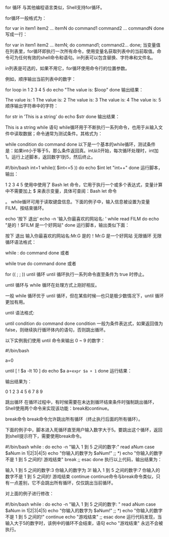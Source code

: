 for 循环
与其他编程语言类似，Shell支持for循环。

for循环一般格式为：

for var in item1 item2 ... itemN
do
    command1
    command2
    ...
    commandN
done
写成一行：

for var in item1 item2 ... itemN; do command1; command2… done;
当变量值在列表里，for循环即执行一次所有命令，使用变量名获取列表中的当前取值。命令可为任何有效的shell命令和语句。in列表可以包含替换、字符串和文件名。

in列表是可选的，如果不用它，for循环使用命令行的位置参数。

例如，顺序输出当前列表中的数字：

for loop in 1 2 3 4 5
do
    echo "The value is: $loop"
done
输出结果：

The value is: 1
The value is: 2
The value is: 3
The value is: 4
The value is: 5
顺序输出字符串中的字符：

for str in 'This is a string'
do
    echo $str
done
输出结果：

This is a string
while 语句
while循环用于不断执行一系列命令，也用于从输入文件中读取数据；命令通常为测试条件。其格式为：

while condition
do
    command
done
以下是一个基本的while循环，测试条件是：如果int小于等于5，那么条件返回真。int从0开始，每次循环处理时，int加1。运行上述脚本，返回数字1到5，然后终止。

#!/bin/bash
int=1
while(( $int<=5 ))
do
    echo $int
    let "int++"
done
运行脚本，输出：

1
2
3
4
5
使用中使用了 Bash let 命令，它用于执行一个或多个表达式，变量计算中不需要加上 $ 来表示变量，具体可查阅：Bash let 命令

。
while循环可用于读取键盘信息。下面的例子中，输入信息被设置为变量FILM，按<Ctrl-D>结束循环。

echo '按下 <CTRL-D> 退出'
echo -n '输入你最喜欢的网站名: '
while read FILM
do
    echo "是的！$FILM 是一个好网站"
done
运行脚本，输出类似下面：

按下 <CTRL-D> 退出
输入你最喜欢的网站名:Mr.G
是的！Mr.G 是一个好网站
无限循环
无限循环语法格式：

while :
do
    command
done
或者

while true
do
    command
done
或者

for (( ; ; ))
until 循环
until 循环执行一系列命令直至条件为 true 时停止。

until 循环与 while 循环在处理方式上刚好相反。

一般 while 循环优于 until 循环，但在某些时候—也只是极少数情况下，until 循环更加有用。

until 语法格式:

until condition
do
    command
done
condition 一般为条件表达式，如果返回值为 false，则继续执行循环体内的语句，否则跳出循环。

以下实例我们使用 until 命令来输出 0 ~ 9 的数字：

#!/bin/bash

a=0

until [ ! $a -lt 10 ]
do
   echo $a
   a=`expr $a + 1`
done
运行结果：

输出结果为：

0
1
2
3
4
5
6
7
8
9




跳出循环
在循环过程中，有时候需要在未达到循环结束条件时强制跳出循环，Shell使用两个命令来实现该功能：break和continue。

break命令
break命令允许跳出所有循环（终止执行后面的所有循环）。

下面的例子中，脚本进入死循环直至用户输入数字大于5。要跳出这个循环，返回到shell提示符下，需要使用break命令。

#!/bin/bash
while :
do
    echo -n "输入 1 到 5 之间的数字:"
    read aNum
    case $aNum in
        1|2|3|4|5) echo "你输入的数字为 $aNum!"
        ;;
        *) echo "你输入的数字不是 1 到 5 之间的! 游戏结束"
            break
        ;;
    esac
done
执行以上代码，输出结果为：

输入 1 到 5 之间的数字:3
你输入的数字为 3!
输入 1 到 5 之间的数字:7
你输入的数字不是 1 到 5 之间的! 游戏结束
continue
continue命令与break命令类似，只有一点差别，它不会跳出所有循环，仅仅跳出当前循环。

对上面的例子进行修改：

#!/bin/bash
while :
do
    echo -n "输入 1 到 5 之间的数字: "
    read aNum
    case $aNum in
        1|2|3|4|5) echo "你输入的数字为 $aNum!"
        ;;
        *) echo "你输入的数字不是 1 到 5 之间的!"
            continue
            echo "游戏结束"
        ;;
    esac
done
运行代码发现，当输入大于5的数字时，该例中的循环不会结束，语句 echo "游戏结束" 永远不会被执行。
